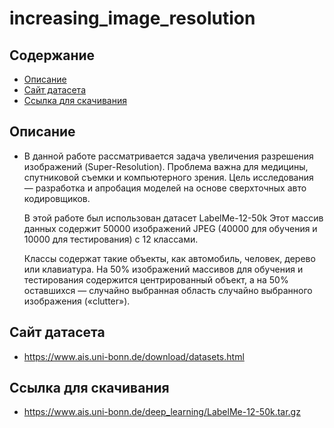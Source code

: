 # increasing_image_resolution

## Содержание

- [Описание](#описание)
- [Cайт датасета](#cайт-датасета)
- [Ссылка для скачивания](#cсылка-для-скачивания)


## Описание

- В данной работе рассматривается задача увеличения разрешения изображений (Super-Resolution).
  Проблема важна для медицины, спутниковой съемки и компьютерного зрения.
  Цель исследования — разработка и апробация моделей на основе сверхточных авто кодировщиков.

  В этой работе был использован датасет LabelMe-12-50k
  Этот массив данных содержит 50000 изображений JPEG (40000 для обучения и 10000 для тестирования) с 12 классами.

  Классы содержат такие объекты, как автомобиль, человек, дерево или клавиатура.
  На 50% изображений массивов для обучения и тестирования содержится центрированный объект,
  а на 50% оставшихся — случайно выбранная область случайно выбранного изображения («clutter»).

## Cайт датасета

- https://www.ais.uni-bonn.de/download/datasets.html

## Ссылка для скачивания

- https://www.ais.uni-bonn.de/deep_learning/LabelMe-12-50k.tar.gz
